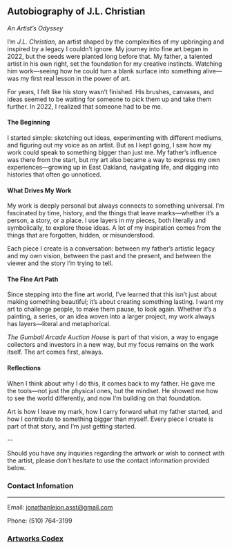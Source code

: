 

<br>
<br>
<br>
<br>
<br>

## **Autobiography of J.L. Christian**  
*An Artist’s Odyssey*  

I’m *J.L. Christian*, an artist shaped by the complexities of my upbringing and inspired by a legacy I couldn’t ignore. My journey into fine art began in 2022, but the seeds were planted long before that. My father, a talented artist in his own right, set the foundation for my creative instincts. Watching him work—seeing how he could turn a blank surface into something alive—was my first real lesson in the power of art.

For years, I felt like his story wasn’t finished. His brushes, canvases, and ideas seemed to be waiting for someone to pick them up and take them further. In 2022, I realized that someone had to be me.

#### The Beginning
I started simple: sketching out ideas, experimenting with different mediums, and figuring out my voice as an artist. But as I kept going, I saw how my work could speak to something bigger than just me. My father’s influence was there from the start, but my art also became a way to express my own experiences—growing up in East Oakland, navigating life, and digging into histories that often go unnoticed.

#### What Drives My Work
My work is deeply personal but always connects to something universal. I’m fascinated by time, history, and the things that leave marks—whether it’s a person, a story, or a place. I use layers in my pieces, both literally and symbolically, to explore those ideas. A lot of my inspiration comes from the things that are forgotten, hidden, or misunderstood.

Each piece I create is a conversation: between my father’s artistic legacy and my own vision, between the past and the present, and between the viewer and the story I’m trying to tell.

#### The Fine Art Path
Since stepping into the fine art world, I’ve learned that this isn’t just about making something beautiful; it’s about creating something lasting. I want my art to challenge people, to make them pause, to look again. Whether it’s a painting, a series, or an idea woven into a larger project, my work always has layers—literal and metaphorical.

*The Gumball Arcade Auction House* is part of that vision, a way to engage collectors and investors in a new way, but my focus remains on the work itself. The art comes first, always.

#### Reflections
When I think about why I do this, it comes back to my father. He gave me the tools—not just the physical ones, but the mindset. He showed me how to see the world differently, and now I’m building on that foundation.

Art is how I leave my mark, how I carry forward what my father started, and how I contribute to something bigger than myself. Every piece I create is part of that story, and I’m just getting started.

--

Should you have any inquiries regarding the artwork or wish to connect with the artist, please don’t hesitate to use the contact information provided below.
<br>

### Contact Infomation
---

Email: jonathanlejon.asst@gmail.com

Phone: (510) 764-3199

### [Artworks Codex](./artworks-codex.md)